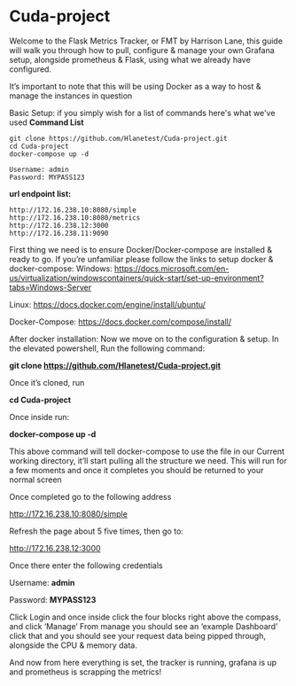 # Cuda-project


Welcome to the Flask Metrics Tracker, or FMT by Harrison Lane, this guide will walk you through how to pull, configure & manage your own Grafana setup, alongside prometheus & Flask, using what we already have configured. 

It’s important to note that this will be using Docker as a way to host & manage the instances in question




Basic Setup:
if you simply wish for a list of commands here's what we've used
**Command List**
```
git clone https://github.com/Hlanetest/Cuda-project.git
cd Cuda-project
docker-compose up -d

Username: admin
Password: MYPASS123
```
**url endpoint list:**
```
http://172.16.238.10:8080/simple
http://172.16.238.10:8080/metrics
http://172.16.238.12:3000
http://172.16.238.11:9090
```
First thing we need is to ensure Docker/Docker-compose are installed & ready to go. 
If you’re unfamiliar please follow the links to setup docker & docker-compose:
Windows:
https://docs.microsoft.com/en-us/virtualization/windowscontainers/quick-start/set-up-environment?tabs=Windows-Server

Linux:
https://docs.docker.com/engine/install/ubuntu/

Docker-Compose:
https://docs.docker.com/compose/install/

After docker installation:
Now we move on to the configuration & setup.
In the elevated powershell, Run the following command:

**git clone https://github.com/Hlanetest/Cuda-project.git**

Once it’s cloned, run 

**cd Cuda-project**

Once inside run:

**docker-compose up -d**

This above command will tell docker-compose to use the file in our Current working directory, it’ll start pulling all the structure we need. This will run for a few moments and once it completes you should be returned to your normal screen

Once completed go to the following address

http://172.16.238.10:8080/simple

Refresh the page about 5 five times, then go to:

http://172.16.238.12:3000

Once there enter the following credentials

Username: **admin**

Password: **MYPASS123**

Click Login and once inside click the four blocks right above the compass, and click ‘Manage’
From manage you should see an ‘example Dashboard’ click that and you should see your request data being pipped through, alongside the CPU & memory data. 

And now from here everything is set, the tracker is running, grafana is up and prometheus is scrapping the metrics!
